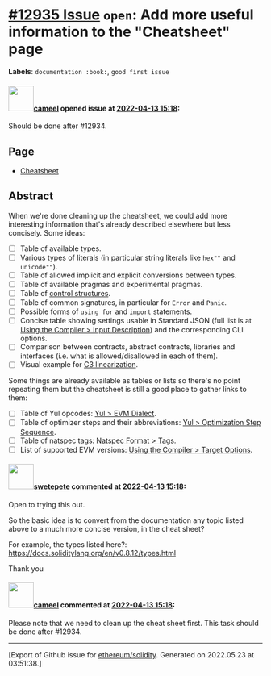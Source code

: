 # [\#12935 Issue](https://github.com/ethereum/solidity/issues/12935) `open`: Add more useful information to the "Cheatsheet" page
**Labels**: `documentation :book:`, `good first issue`


#### <img src="https://avatars.githubusercontent.com/u/137030?v=4" width="50">[cameel](https://github.com/cameel) opened issue at [2022-04-13 15:18](https://github.com/ethereum/solidity/issues/12935):

Should be done after #12934.

## Page
- [Cheatsheet](https://docs.soliditylang.org/en/latest/cheatsheet.html#global-variables)

## Abstract
When we're done cleaning up the cheatsheet, we could add more interesting information that's already described elsewhere but less concisely. Some ideas:
- [ ] Table of available types.
- [ ] Various types of literals (in particular string literals like `hex""` and `unicode""`).
- [ ] Table of allowed implicit and explicit conversions between types.
- [ ] Table of available pragmas and experimental pragmas.
- [ ] Table of [control structures](https://docs.soliditylang.org/en/latest/control-structures.html).
- [ ] Table of common signatures, in particular for `Error` and `Panic`.
- [ ] Possible forms of `using for` and `import` statements.
- [ ] Concise table showing settings usable in Standard JSON (full list is at [Using the Compiler > Input Description](https://docs.soliditylang.org/en/latest/using-the-compiler.html#input-description)) and the corresponding CLI options.
- [ ] Comparison between contracts, abstract contracts, libraries and interfaces (i.e. what is allowed/disallowed in each of them).
- [ ] Visual example for [C3 linearization](https://docs.soliditylang.org/en/latest/contracts.html#multiple-inheritance-and-linearization).

Some things are already available as tables or lists so there's no point repeating them but the cheatsheet is still a good place to gather links to them:
- [ ] Table of Yul opcodes: [Yul > EVM Dialect](https://docs.soliditylang.org/en/latest/yul.html#evm-dialect).
- [ ] Table of optimizer steps and their abbreviations: [Yul > Optimization Step Sequence](https://docs.soliditylang.org/en/latest/yul.html#optimization-step-sequence).
- [ ] Table of natspec tags: [Natspec Format > Tags](https://docs.soliditylang.org/en/latest/natspec-format.html#tags).
- [ ] List of supported EVM versions: [Using the Compiler > Target Options](https://docs.soliditylang.org/en/latest/using-the-compiler.html#target-options).

#### <img src="https://avatars.githubusercontent.com/u/100341632?v=4" width="50">[swetepete](https://github.com/swetepete) commented at [2022-04-13 15:18](https://github.com/ethereum/solidity/issues/12935#issuecomment-1115408255):

Open to trying this out.

So the basic idea is to convert from the documentation any topic listed above to a much more concise version, in the cheat sheet?

For example, the types listed here?: https://docs.soliditylang.org/en/v0.8.12/types.html

Thank you

#### <img src="https://avatars.githubusercontent.com/u/137030?v=4" width="50">[cameel](https://github.com/cameel) commented at [2022-04-13 15:18](https://github.com/ethereum/solidity/issues/12935#issuecomment-1115460574):

Please note that we need to clean up the cheat sheet first. This task should be done after #12934.


-------------------------------------------------------------------------------



[Export of Github issue for [ethereum/solidity](https://github.com/ethereum/solidity). Generated on 2022.05.23 at 03:51:38.]
